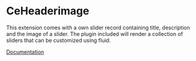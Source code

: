 # CeHeaderimage

This extension comes with a own slider record containing title, description and the image of a slider. The plugin
included will render a collection of sliders that can be customized using fluid.

[Documentation](https://docs.typo3.org/p/jweiland/ce_headerimage/master/en-us/)
